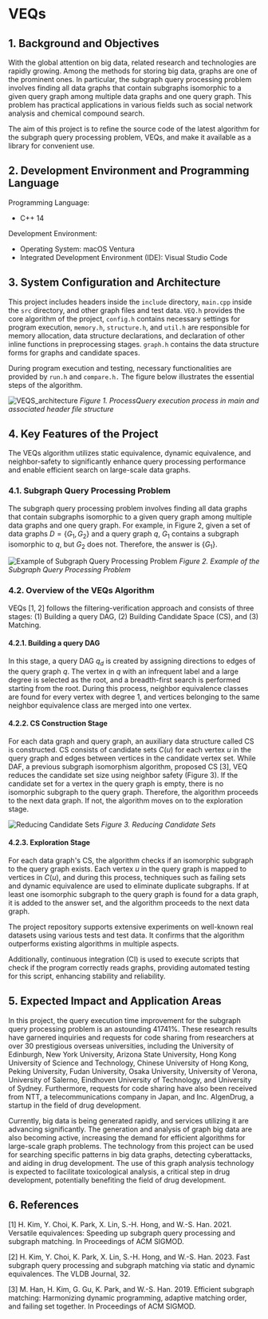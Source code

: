 # VEQs
## 1. Background and Objectives
With the global attention on big data, related research and technologies are rapidly growing. Among the methods for storing big data, graphs are one of the prominent ones. In particular, the subgraph query processing problem involves finding all data graphs that contain subgraphs isomorphic to a given query graph among multiple data graphs and one query graph. This problem has practical applications in various fields such as social network analysis and chemical compound search.

The aim of this project is to refine the source code of the latest algorithm for the subgraph query processing problem, VEQs, and make it available as a library for convenient use.

## 2. Development Environment and Programming Language
Programming Language:
- C++ 14

Development Environment:
- Operating System: macOS Ventura
- Integrated Development Environment (IDE): Visual Studio Code

## 3. System Configuration and Architecture
This project includes headers inside the `include` directory, `main.cpp` inside the `src` directory, and other graph files and test data. `VEQ.h` provides the core algorithm of the project, `config.h` contains necessary settings for program execution, `memory.h`, `structure.h`, and `util.h` are responsible for memory allocation, data structure declarations, and declaration of other inline functions in preprocessing stages. `graph.h` contains the data structure forms for graphs and candidate spaces.

During program execution and testing, necessary functionalities are provided by `run.h` and `compare.h.` The figure below illustrates the essential steps of the algorithm.

![VEQS_architecture](https://github.com/SNUCSE-CTA/VEQ_S/assets/69783927/88921009-f343-40d2-a0d2-e9d64ca05e5c)
*Figure 1. ProcessQuery execution process in main and associated header file structure*

## 4. Key Features of the Project
The VEQs algorithm utilizes static equivalence, dynamic equivalence, and neighbor-safety to significantly enhance query processing performance and enable efficient search on large-scale data graphs.

### 4.1. Subgraph Query Processing Problem
The subgraph query processing problem involves finding all data graphs that contain subgraphs isomorphic to a given query graph among multiple data graphs and one query graph. For example, in Figure 2, given a set of data graphs $D=\{G_1, G_2\}$ and a query graph $q$, $G_1$ contains a subgraph isomorphic to $q$, but $G_2$ does not. Therefore, the answer is $\{G_1\}$.

![Example of Subgraph Query Processing Problem](https://github.com/SNUCSE-CTA/VEQ_S/assets/69783927/d3de2e66-08d2-4241-a2a0-712317177b2d)
*Figure 2. Example of the Subgraph Query Processing Problem*

### 4.2. Overview of the VEQs Algorithm
VEQs [1, 2] follows the filtering-verification approach and consists of three stages: (1) Building a query DAG, (2) Building Candidate Space (CS), and (3) Matching.

#### 4.2.1. Building a query DAG
In this stage, a query DAG $q_d$ is created by assigning directions to edges of the query graph $q$. The vertex in $q$ with an infrequent label and a large degree is selected as the root, and a breadth-first search is performed starting from the root. During this process, neighbor equivalence classes are found for every vertex with degree 1, and vertices belonging to the same neighbor equivalence class are merged into one vertex.

#### 4.2.2. CS Construction Stage
For each data graph and query graph, an auxiliary data structure called CS is constructed. CS consists of candidate sets $C(u)$ for each vertex $u$ in the query graph and edges between vertices in the candidate vertex set. While DAF, a previous subgraph isomorphism algorithm, proposed CS [3], VEQ reduces the candidate set size using neighbor safety (Figure 3). If the candidate set for a vertex in the query graph is empty, there is no isomorphic subgraph to the query graph. Therefore, the algorithm proceeds to the next data graph. If not, the algorithm moves on to the exploration stage.

![Reducing Candidate Sets](https://github.com/SNUCSE-CTA/VEQ_S/assets/69783927/d8e8d1fa-5633-41fa-abca-c4d78fd4c974)
*Figure 3. Reducing Candidate Sets*

#### 4.2.3. Exploration Stage
For each data graph's CS, the algorithm checks if an isomorphic subgraph to the query graph exists. Each vertex $u$ in the query graph is mapped to vertices in $C(u)$, and during this process, techniques such as failing sets and dynamic equivalence are used to eliminate duplicate subgraphs. If at least one isomorphic subgraph to the query graph is found for a data graph, it is added to the answer set, and the algorithm proceeds to the next data graph.

The project repository supports extensive experiments on well-known real datasets using various tests and test data. It confirms that the algorithm outperforms existing algorithms in multiple aspects.

Additionally, continuous integration (CI) is used to execute scripts that check if the program correctly reads graphs, providing automated testing for this script, enhancing stability and reliability.

## 5. Expected Impact and Application Areas
In this project, the query execution time improvement for the subgraph query processing problem is an astounding 41741%. These research results have garnered inquiries and requests for code sharing from researchers at over 30 prestigious overseas universities, including the University of Edinburgh, New York University, Arizona State University, Hong Kong University of Science and Technology, Chinese University of Hong Kong, Peking University, Fudan University, Osaka University, University of Verona, University of Salerno, Eindhoven University of Technology, and University of Sydney. Furthermore, requests for code sharing have also been received from NTT, a telecommunications company in Japan, and Inc. AIgenDrug, a startup in the field of drug development.

Currently, big data is being generated rapidly, and services utilizing it are advancing significantly. The generation and analysis of graph big data are also becoming active, increasing the demand for efficient algorithms for large-scale graph problems. The technology from this project can be used for searching specific patterns in big data graphs, detecting cyberattacks, and aiding in drug development. The use of this graph analysis technology is expected to facilitate toxicological analysis, a critical step in drug development, potentially benefiting the field of drug development.

## 6. References
[1] H. Kim, Y. Choi, K. Park, X. Lin, S.-H. Hong, and W.-S. Han. 2021. Versatile equivalences: Speeding up subgraph query processing and subgraph matching. In Proceedings of ACM SIGMOD.

[2] H. Kim, Y. Choi, K. Park, X. Lin, S.-H. Hong, and W.-S. Han. 2023. Fast subgraph query processing and subgraph matching via static and dynamic equivalences. The VLDB Journal, 32.

[3] M. Han, H. Kim, G. Gu, K. Park, and W.-S. Han. 2019. Efficient subgraph matching: Harmonizing dynamic programming, adaptive matching order, and failing set together. In Proceedings of ACM SIGMOD.

